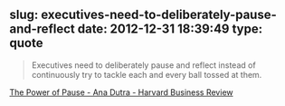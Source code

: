 slug: executives-need-to-deliberately-pause-and-reflect
date: 2012-12-31 18:39:49
type: quote
---

> Executives need to deliberately pause and reflect instead of continuously try to tackle each and every ball tossed at them.

[The Power of Pause - Ana Dutra - Harvard Business Review](http://blogs.hbr.org/cs/2012/01/the_power_of_pause.html)
